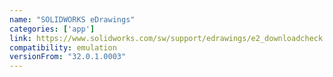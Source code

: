 ```yaml
---
name: "SOLIDWORKS eDrawings"
categories: ['app']
link: https://www.solidworks.com/sw/support/edrawings/e2_downloadcheck.htm
compatibility: emulation
versionFrom: "32.0.1.0003"
---
```


